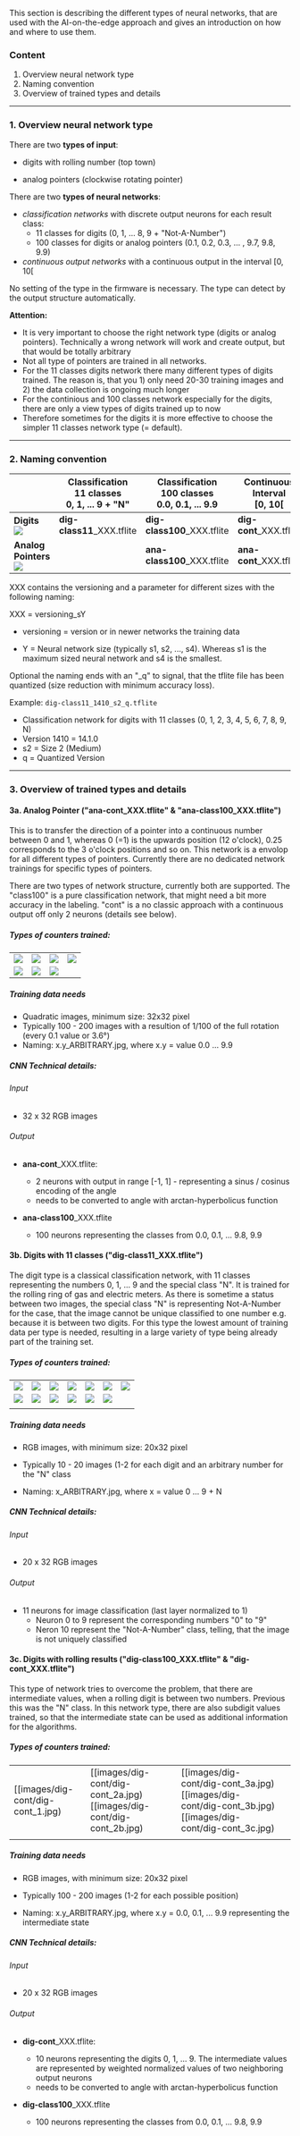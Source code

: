 This section is describing the different types of neural networks, that are used with the AI-on-the-edge approach and gives an introduction on how and where to use them. 



### Content

1) Overview neural network type
2) Naming convention
3) Overview of trained types and details

_______________________________


### 1. Overview neural network type

There are two **types of input**:

* digits with rolling number (top town)

* analog pointers (clockwise rotating pointer) 

There are two **types of neural networks**:

* *classification networks* with discrete output neurons for each result class:
  * 11 classes for digits (0, 1, ... 8, 9 + "Not-A-Number")
  * 100 classes for digits or analog pointers (0.1, 0.2, 0.3, ... , 9.7, 9.8, 9.9)
* *continuous output networks* with a continuous output in the interval [0, 10[

No setting of the type in the firmware is necessary. The type can detect by the output structure automatically.

**Attention:**

* It is very important to choose the right network type (digits or analog pointers). 
  Technically a wrong network will work and create output, but that would be totally arbitrary
*  Not all type of pointers are trained in all networks.
  * For the 11 classes digits network there many different types of digits trained. The reason is, that you 1) only need 20-30 training images and 2) the data collection is ongoing much longer
  * For the continious and 100 classes network especially for the digits, there are only a view types of digits trained up to now
* Therefore sometimes for the digits it is more effective to choose the simpler 11 classes network type (= default). 

_______________________________


### 2. Naming convention

|                                                      | Classification<br />11 classes<br />0, 1, ... 9 + "N" | Classification<br />100 classes<br />0.0, 0.1, ... 9.9 | Continuous<br />Interval<br />[0, 10[ |
| ---------------------------------------------------- | ----------------------------------------------------- | ------------------------------------------------------ | ------------------------------------- |
| **Digits** <br />![](img/0_arbitrary.jpg)         | **dig-class11**_XXX.tflite                            | **dig-class100**_XXX.tflite                            | **dig-cont**_XXX.tflite               |
| **Analog Pointers**  <br />![](img/ana-examp.jpg) |                                                       | **ana-class100**_XXX.tflite                            | **ana-cont**_XXX.tflite               |

XXX contains the versioning and a parameter for different sizes with the following naming:

XXX = versioning_sY

* versioning = version or in newer networks the training data

* Y = Neural network size (typically s1, s2, ..., s4). Whereas s1 is the maximum sized neural network and s4 is the smallest.

Optional the naming ends with an "_q" to signal, that the tflite file has been quantized (size reduction with minimum accuracy loss).

Example: `dig-class11_1410_s2_q.tflite`

* Classification network for digits with 11 classes (0, 1, 2, 3, 4, 5, 6, 7, 8, 9, N)
* Version 1410 = 14.1.0
* s2 = Size 2 (Medium)
* q = Quantized Version




_______________________________________________________

### 3. Overview of trained types and details

#### 3a. Analog Pointer ("ana-cont_XXX.tflite" & "ana-class100_XXX.tflite")

This is to transfer the direction of a pointer into a continuous number between 0 and 1, whereas 0 (=1) is the upwards position (12 o'clock), 0.25 corresponds to the 3 o'clock positions and so on. This network is a envolop for all different types of pointers. Currently there are no dedicated network trainings for specific types of pointers.

There are two types of network structure, currently both are supported. The "class100" is a pure classification network, that might need a bit more accuracy in the labeling. "cont" is a no classic approach with a continuous output off only 2 neurons (details see below).

##### Types of counters trained:

|                                     |                                     |                                     |                                     |
| ----------------------------------- | ----------------------------------- | ----------------------------------- | ----------------------------------- |
| ![](img/ana-cont/examp-ana1.jpg) | ![](img/ana-cont/examp-ana2.jpg) | ![](img/ana-cont/examp-ana3.jpg) | ![](img/ana-cont/examp-ana4.jpg) |
| ![](img/ana-cont/examp-ana5.jpg) | ![](img/ana-cont/examp-ana6.jpg) | ![](img/ana-cont/examp-ana7.jpg) |                                     |

##### Training data needs

* Quadratic images, minimum size: 32x32 pixel
* Typically 100 - 200 images with a resultion of 1/100 of the full rotation (every 0.1 value or 3.6°)
* Naming: x.y_ARBITRARY.jpg, where x.y = value 0.0 ... 9.9

##### CNN Technical details:

###### Input

* 32 x 32 RGB images

######   Output

* **ana-cont**_XXX.tflite:
  * 2 neurons with output in range [-1, 1] - representing a sinus / cosinus encoding of the angle
  * needs to be converted to angle with arctan-hyperbolicus function

* **ana-class100**_XXX.tflite
  * 100 neurons representing the classes from 0.0, 0.1, ... 9.8, 9.9




#### 3b. Digits with 11 classes ("dig-class11_XXX.tflite")

The digit type is a classical classification network, with 11 classes representing the numbers 0, 1, ... 9 and the special class "N". It is trained for the rolling ring of gas and electric meters. As there is sometime a status between two images, the special class "N" is representing Not-A-Number for the case, that the image cannot be unique classified to one number e.g. because it is between two digits. For this type the lowest amount of training data per type is needed, resulting in a large variety of type being already part of the training set.


##### Types of counters trained:

|                            |                            |                            |                            |                            |                            |                            |
| -------------------------- | -------------------------- | -------------------------- | -------------------------- | -------------------------- | -------------------------- | -------------------------- |
| ![](img/dig-class11/examp-dig1.jpg) | ![](img/dig-class11/examp-dig2.jpg) | ![](img/dig-class11/examp-dig3.jpg) | ![](img/dig-class11/examp-dig4.jpg) | ![](img/dig-class11/examp-dig13.jpg) | ![](img/dig-class11/examp-dig12.jpg) | ![](img/dig-class11/examp-dig9.jpg) |
| ![](img/dig-class11/examp-dig5.jpg) | ![](img/dig-class11/examp-dig6.jpg) | ![](img/dig-class11/examp-dig7.jpg) | ![](img/dig-class11/examp-dig8.jpg) | ![](img/dig-class11/examp-dig11.jpg) | ![](img/dig-class11/examp-dig10.jpg) |  |
|                                        |                                        |                                        |  |  |  |  |


##### Training data needs

* RGB images, with minimum size: 20x32 pixel
* Typically 10 - 20 images (1-2 for each digit and an arbitrary number for the "N" class

* Naming: x_ARBITRARY.jpg, where x = value 0 ... 9 + N

##### CNN Technical details:

###### Input

* 20 x 32 RGB images

###### Output

* 11 neurons for image classification (last layer normalized to 1)
  * Neuron 0 to 9 represent the corresponding numbers "0" to "9"
  * Neron 10 represent the "Not-A-Number" class, telling, that the image is not uniquely classified



#### 3c. Digits with rolling results ("dig-class100_XXX.tflite" & "dig-cont_XXX.tflite")

This type of network tries to overcome the problem, that there are intermediate values, when a rolling digit is between two numbers. Previous this was the "N" class. In this network type, there are also subdigit values trained, so that the intermediate state can be used as additional information for the algorithms. 


##### Types of counters trained:

|                                    |                                                              |                                                              |      |
| ---------------------------------- | ------------------------------------------------------------ | ------------------------------------------------------------ | ---- |
| [[images/dig-cont/dig-cont_1.jpg) | [[images/dig-cont/dig-cont_2a.jpg)  [[images/dig-cont/dig-cont_2b.jpg) | [[images/dig-cont/dig-cont_3a.jpg)  [[images/dig-cont/dig-cont_3b.jpg) [[images/dig-cont/dig-cont_3c.jpg) |      |
|                                    |                                                              |                                                              |      |



##### Training data needs

* RGB images, with minimum size: 20x32 pixel
* Typically 100 - 200 images (1-2 for each possible position) 

* Naming: x.y_ARBITRARY.jpg, where x.y = 0.0, 0.1, ... 9.9 representing the intermediate state

##### CNN Technical details:

###### Input

* 20 x 32 RGB images

######   Output

* **dig-cont**_XXX.tflite:
  * 10 neurons representing the digits 0, 1, ... 9. The intermediate values are represented by weighted normalized values of two neighboring output neurons
  * needs to be converted to angle with arctan-hyperbolicus function

* **dig-class100**_XXX.tflite
  * 100 neurons representing the classes from 0.0, 0.1, ... 9.8, 9.9

